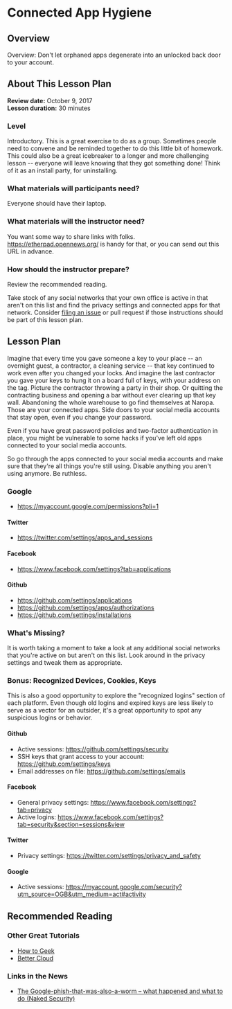 # Connected App Hygiene

## Overview
Overview:  Don't let orphaned apps degenerate into an unlocked back door to your account.

## About This Lesson Plan
**Review date:** October 9, 2017<br />
**Lesson duration:** 30 minutes<br />

### Level
Introductory. This is a great exercise to do as a group. Sometimes people need to convene and be reminded together to do this little bit of homework. This could also be a great icebreaker to a longer and more challenging lesson -- everyone will leave knowing that they got something done! Think of it as an install party, for uninstalling.

### What materials will participants need?
Everyone should have their laptop.

### What materials will the instructor need?
You want some way to share links with folks. <https://etherpad.opennews.org/> is handy for that, or you can send out this URL in advance.

### How should the instructor prepare?
Review the recommended reading.

Take stock of any social networks that your own office is active in that aren't on this list and find the privacy settings and connected apps for that network. Consider [filing an issue](https://github.com/OpenNewsLabs/newsroom-security-curricula/issues) or pull request if those instructions should be part of this lesson plan.<br />


## Lesson Plan

Imagine that every time you gave someone a key to your place -- an overnight guest, a contractor, a cleaning service -- that key continued to work even after you changed your locks. And imagine the last contractor you gave your keys to hung it on a board full of keys, with your address on the tag. Picture the contractor throwing a party in their shop. Or quitting the contracting business and opening a bar without ever clearing up that key wall. Abandoning the whole warehouse to go find themselves at Naropa. Those are your connected apps. Side doors to your social media accounts that stay open, even if you change your password.

Even if you have great password policies and two-factor authentication in place, you might be vulnerable to some hacks if you've left old apps connected to your social media accounts.


So go through the apps connected to your social media accounts and make sure that they're all things you're still using. Disable anything you aren't using anymore.  Be ruthless.

### Google
* <https://myaccount.google.com/permissions?pli=1>

#### Twitter
* <https://twitter.com/settings/apps_and_sessions>

#### Facebook
* <https://www.facebook.com/settings?tab=applications>

#### Github
* <https://github.com/settings/applications>
* <https://github.com/settings/apps/authorizations>
* <https://github.com/settings/installations>

### What's Missing?
It is worth taking a moment to take a look at any additional social networks that you're active on but aren't on this list. Look around in the privacy settings and tweak them as appropriate.

### Bonus: Recognized Devices, Cookies, Keys
This is also a good opportunity to explore the "recognized logins" section of each platform.  Even though old logins and expired keys are less likely to serve as a vector for an outsider,
it's a great opportunity to spot any suspicious logins or behavior.<br />

#### Github
* Active sessions: <https://github.com/settings/security>
* SSH keys that grant access to your account: <https://github.com/settings/keys>
* Email addresses on file: <https://github.com/settings/emails>

#### Facebook
* General privacy settings: <https://www.facebook.com/settings?tab=privacy>
* Active logins: <https://www.facebook.com/settings?tab=security&section=sessions&view>

#### Twitter
* Privacy settings: <https://twitter.com/settings/privacy_and_safety>

#### Google
* Active sessions: <https://myaccount.google.com/security?utm_source=OGB&utm_medium=act#activity>


## Recommended Reading
### Other Great Tutorials
* [How to Geek](https://www.howtogeek.com/198673/secure-your-online-accounts-by-removing-third-party-app-access/)
* [Better Cloud](https://www.bettercloud.com/monitor/google-account-security-complete-guide-to-connected-apps/)

### Links in the News
* [The Google-phish-that-was-also-a-worm – what happened and what to do (Naked Security)](https://nakedsecurity.sophos.com/2017/05/05/google-phish-thats-a-worm-what-happened-and-what-to-do/)
